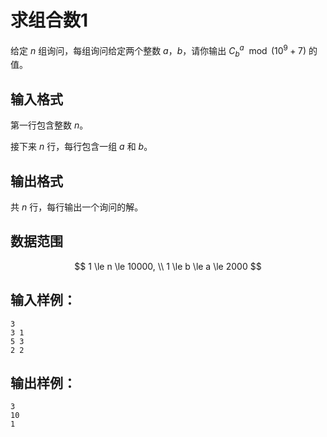 # 求组合数1

给定 $n$ 组询问，每组询问给定两个整数 $a$，$b$，请你输出 $C_b^a\mod(10^9+7)$ 的值。

## 输入格式

第一行包含整数 $n$。

接下来 $n$ 行，每行包含一组 $a$ 和 $b$。

## 输出格式

共 $n$ 行，每行输出一个询问的解。

## 数据范围

$$
1 \le n \le 10000, \\
1 \le b \le a \le 2000
$$

## 输入样例：

```text
3
3 1
5 3
2 2
```

## 输出样例：

```text
3
10
1
```
